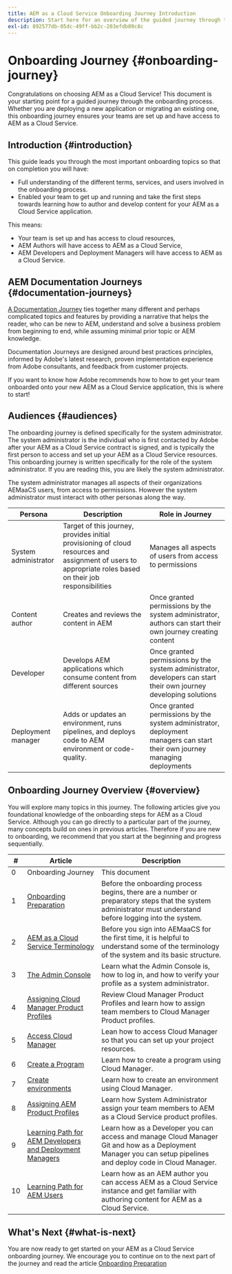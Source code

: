 ```yaml
---
title: AEM as a Cloud Service Onboarding Journey Introduction
description: Start here for an overview of the guided journey through the onboarding process to AEM as a Cloud Service.
exl-id: 892577db-05dc-49ff-bb2c-203efdb89c8c
---
```


# Onboarding Journey {#onboarding-journey}

Congratulations on choosing AEM as a Cloud Service! This document is your starting point for a guided journey through the onboarding process. Whether you are deploying a new application or migrating an existing one, this onboarding journey ensures your teams are set up and have access to AEM as a Cloud Service.

## Introduction {#introduction}

This guide leads you through the most important onboarding topics so that on completion you will have:

* Full understanding of the different terms, services, and users involved in the onboarding process.
* Enabled your team to get up and running and take the first steps towards learning how to author and develop content for your AEM as a Cloud Service application.

This means:

* Your team is set up and has access to cloud resources,
* AEM Authors will have access to AEM as a Cloud Service,
* AEM Developers and Deployment Managers will have access to AEM as a Cloud Service.

## AEM Documentation Journeys {#documentation-journeys}

[A Documentation Journey](/help/journey-documentation/documentation-journeys.md) ties together many different and perhaps complicated topics and features by providing a narrative that helps the reader, who can be new to AEM, understand and solve a business problem from beginning to end, while assuming minimal prior topic or AEM knowledge.

Documentation Journeys are designed around best practices principles, informed by Adobe's latest research, proven implementation experience from Adobe consultants, and feedback from customer projects.

If you want to know how Adobe recommends how to how to get your team onboarded onto your new AEM as a Cloud Service application, this is where to start!

## Audiences {#audiences}

The onboarding journey is defined specifically for the system administrator. The system administrator is the individual who is first contacted by Adobe after your AEM as a Cloud Service contract is signed, and is typically the first person to access and set up your AEM as a Cloud Service resources. This onboarding journey is written specifically for the role of the system administrator. If you are reading this, you are likely the system administrator.

The system administrator manages all aspects of their organizations AEMaaCS users, from access to permissions. However the system administrator must interact with other personas along the way.

|Persona|Description|Role in Journey|
|---|---|---|
|System administrator|Target of this journey, provides initial provisioning of cloud resources and assignment of users to appropriate roles based on their job responsibilities|Manages all aspects of users from access to permissions|
|Content author|Creates and reviews the content in AEM|Once granted permissions by the system administrator, authors can start their own journey creating content|
|Developer|Develops AEM applications which consume content from different sources|Once granted permissions by the system administrator, developers can start their own journey developing solutions|
|Deployment manager|Adds or updates an environment, runs pipelines, and deploys code to AEM environment or code-quality.|Once granted permissions by the system administrator, deployment managers can start their own journey managing deployments|

## Onboarding Journey Overview {#overview}

You will explore many topics in this journey. The following articles give you foundational knowledge of the onboarding steps for AEM as a Cloud Service. Although you can go directly to a particular part of the journey, many concepts build on ones in previous articles. Therefore if you are new to onboarding, we recommend that you start at the beginning and progress sequentially.

|#|Article|Description|
|---|---|---|
|0|Onboarding Journey|This document|
|1|[Onboarding Preparation](preparation.md)|Before the onboarding process begins, there are a number or preparatory steps that the system administrator must understand before logging into the system.|
|2|[AEM as a Cloud Service Terminology](terminology.md)|Before you sign into AEMaaCS for the first time, it is helpful to understand some of the terminology of the system and its basic structure.|
|3|[The Admin Console](admin-console.md)|Learn what the Admin Console is, how to log in, and how to verify your profile as a system administrator.|
|4|[Assigning Cloud Manager Product Profiles](assign-profiles-cloud-manager.md)|Review Cloud Manager Product Profiles and learn how to assign team members to Cloud Manager Product profiles.|
|5|[Access Cloud Manager](setup-cloud-resources.md)|Lean how to access Cloud Manager so that you can set up your project resources.|
|6|[Create a Program](create-program.md)|Learn how to create a program using Cloud Manager.|
|7|[Create environments](create-environment.md)|Learn how to create an environment using Cloud Manager.|
|8|[Assigning AEM Product Profiles](assign-profiles-aem.md)|Learn how System Administrator assign your team members to AEM as a Cloud Service product profiles.|
|9|[Learning Path for AEM Developers and Deployment Managers](/help/journey-onboarding/sysadmin/learning-path-developers-deploymentmanagers.md)|Learn how as a Developer you can access and manage Cloud Manager Git and how as a Deployment Manager you can setup pipelines and deploy code in Cloud Manager.|
|10|[Learning Path for AEM Users](/help/journey-onboarding/sysadmin/learning-path-aem-users.md)|Learn how as an AEM author you can access AEM as a Cloud Service instance and get familiar with authoring content for AEM as a Cloud Service.|

## What's Next {#what-is-next}

You are now ready to get started on your AEM as a Cloud Service onboarding journey. We encourage you to continue on to the next part of the journey and read the article [Onboarding Preparation](preparation.md)

